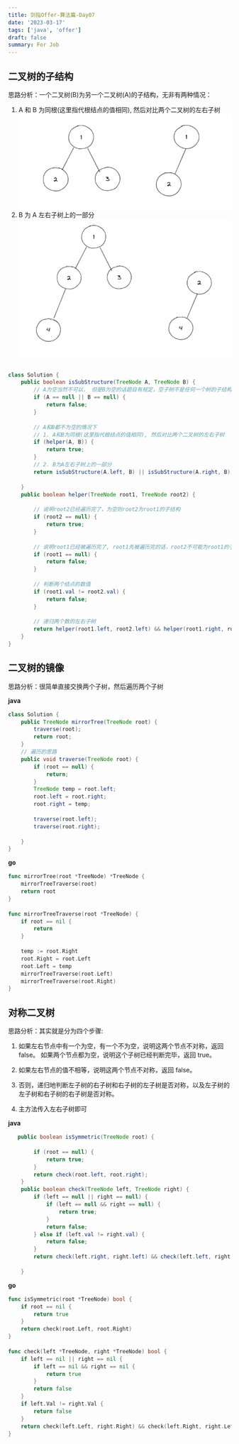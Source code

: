 ```yaml
---
title: 剑指Offer-算法篇-Day07
date: '2023-03-17'
tags: ['java', 'offer']
draft: false
summary: For Job
---
```


## 二叉树的子结构

思路分析：一个二叉树(B)为另一个二叉树(A)的子结构，无非有两种情况：

1. A 和 B 为同根(这里指代根结点的值相同), 然后对比两个二叉树的左右子树
   ![20230318140957](https://raw.githubusercontent.com/XIAOZHUXUEJAVA/GraphBed/main/img/20230318140957.png)
2. B 为 A 左右子树上的一部分
   ![20230318141105](https://raw.githubusercontent.com/XIAOZHUXUEJAVA/GraphBed/main/img/20230318141105.png)

```java

class Solution {
    public boolean isSubStructure(TreeNode A, TreeNode B) {
        // A为空当然不可以， 但是B为空的话题目有规定，空子树不是任何一个树的子结构
        if (A == null || B == null) {
            return false;
        }

        // A和B都不为空的情况下
        // 1. A和B为同根(这里指代根结点的值相同), 然后对比两个二叉树的左右子树
        if (helper(A, B)) {
            return true;
        }
        // 2. B为A左右子树上的一部分
        return isSubStructure(A.left, B) || isSubStructure(A.right, B);

    }
    public boolean helper(TreeNode root1, TreeNode root2) {

        // 说明root2已经遍历完了，为空则root2为root1的子结构
        if (root2 == null) {
            return true;
        }

        // 说明root1已经被遍历完了, root1先被遍历完的话，root2不可能为root1的子结构
        if (root1 == null) {
            return false;
        }

        // 判断两个结点的数值
        if (root1.val != root2.val) {
            return false;
        }

        // 递归两个数的左右子树
        return helper(root1.left, root2.left) && helper(root1.right, root2.right);
    }
}
```

## 二叉树的镜像

思路分析：很简单直接交换两个子树，然后遍历两个子树

**java**

```java
class Solution {
    public TreeNode mirrorTree(TreeNode root) {
        traverse(root);
        return root;
    }
    // 遍历的思路
    public void traverse(TreeNode root) {
        if (root == null) {
            return;
        }
        TreeNode temp = root.left;
        root.left = root.right;
        root.right = temp;

        traverse(root.left);
        traverse(root.right);

    }
}
```

**go**

```go
func mirrorTree(root *TreeNode) *TreeNode {
	mirrorTreeTraverse(root)
	return root
}

func mirrorTreeTraverse(root *TreeNode) {
	if root == nil {
		return
	}

	temp := root.Right
	root.Right = root.Left
	root.Left = temp
	mirrorTreeTraverse(root.Left)
	mirrorTreeTraverse(root.Right)
}
```

## 对称二叉树

思路分析：其实就是分为四个步骤:

1. 如果左右节点中有一个为空，有一个不为空，说明这两个节点不对称，返回 false。
   如果两个节点都为空，说明这个子树已经判断完毕，返回 true。

2. 如果左右节点的值不相等，说明这两个节点不对称，返回 false。

3. 否则，递归地判断左子树的右子树和右子树的左子树是否对称，以及左子树的左子树和右子树的右子树是否对称。

4. 主方法传入左右子树即可

**java**

```java
   public boolean isSymmetric(TreeNode root) {

        if (root == null) {
            return true;
        }
        return check(root.left, root.right);
    }
    public boolean check(TreeNode left, TreeNode right) {
        if (left == null || right == null) {
            if (left == null && right == null) {
                return true;
            }
            return false;
        } else if (left.val != right.val) {
            return false;
        }
        return check(left.right, right.left) && check(left.left, right.right);

    }
```

**go**

```go
func isSymmetric(root *TreeNode) bool {
	if root == nil {
		return true
	}
	return check(root.Left, root.Right)
}

func check(left *TreeNode, right *TreeNode) bool {
	if left == nil || right == nil {
		if left == nil && right == nil {
			return true
		}
		return false
	}
	if left.Val != right.Val {
		return false
	}
	return check(left.Left, right.Right) && check(left.Right, right.Left)
}
```
